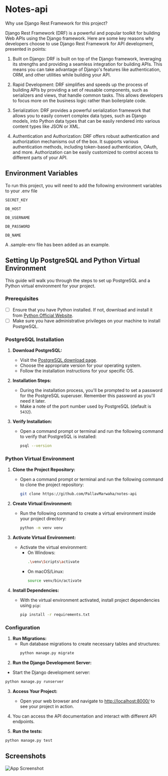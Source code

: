 
# Notes-api

Why use Django Rest Framework for this project?

Django Rest Framework (DRF) is a powerful and popular toolkit for building Web APIs using the Django framework. Here are some key reasons why developers choose to use Django Rest Framework for API development, presented in points:

1. Built on Django: DRF is built on top of the Django framework, leveraging its strengths and providing a seamless integration for building APIs. This means you can take advantage of Django's features like authentication, ORM, and other utilities while building your API.

2. Rapid Development: DRF simplifies and speeds up the process of building APIs by providing a set of reusable components, such as serializers and views, that handle common tasks. This allows developers to focus more on the business logic rather than boilerplate code.

3. Serialization: DRF provides a powerful serialization framework that allows you to easily convert complex data types, such as Django models, into Python data types that can be easily rendered into various content types like JSON or XML.

4. Authentication and Authorization: DRF offers robust authentication and authorization mechanisms out of the box. It supports various authentication methods, including token-based authentication, OAuth, and more. Authorization can be easily customized to control access to different parts of your API.
## Environment Variables

To run this project, you will need to add the following environment variables to your .env file

`SECRET_KEY`

`DB_HOST`

`DB_USERNAME`

`DB_PASSWORD`

`DB_NAME`

A .sample-env file has been added as an example.
## Setting Up PostgreSQL and Python Virtual Environment

This guide will walk you through the steps to set up PostgreSQL and a Python virtual environment for your project.

### Prerequisites

- [ ]  Ensure that you have Python installed. If not, download and install it from [Python Official Website](https://www.python.org/).
- [ ]  Make sure you have administrative privileges on your machine to install PostgreSQL.

### PostgreSQL Installation

1. **Download PostgreSQL:**
   - Visit the [PostgreSQL download page](https://www.postgresql.org/download/).
   - Choose the appropriate version for your operating system.
   - Follow the installation instructions for your specific OS.

2. **Installation Steps:**
   - During the installation process, you'll be prompted to set a password for the PostgreSQL superuser. Remember this password as you'll need it later.
   - Make a note of the port number used by PostgreSQL (default is `5432`).

3. **Verify Installation:**
   - Open a command prompt or terminal and run the following command to verify that PostgreSQL is installed:
     ```bash
     psql --version
     ```

### Python Virtual Environment

1. **Clone the Project Repository:**
   - Open a command prompt or terminal and run the following command to clone the project repository:
     ```bash
     git clone https://github.com/PallavMarwaha/notes-api
     ```

2. **Create Virtual Environment:**
   - Run the following command to create a virtual environment inside your project directory:
     ```bash
     python -m venv venv
     ```

3. **Activate Virtual Environment:**
   - Activate the virtual environment:
     - On Windows:
       ```bash
       .\venv\Scripts\activate
       ```
     - On macOS/Linux:
       ```bash
       source venv/bin/activate
       ```

4. **Install Dependencies:**
   - With the virtual environment activated, install project dependencies using `pip`:
     ```bash
     pip install -r requirements.txt
     ```

### Configuration


1. **Run Migrations:**
   - Run database migrations to create necessary tables and structures:
     ```bash
     python manage.py migrate
     ```
2. **Run the Django Development Server:**
- Start the Django development server:
```bash
python manage.py runserver
```

3. **Access Your Project:**
   - Open your web browser and navigate to [http://localhost:8000/](http://localhost:8000/) to see your project in action.

4. You can access the API documentation and interact with different API endpoints.

5. **Run the tests:**
```bash
python manage.py test
```
## Screenshots

![App Screenshot](https://i.imgur.com/c9ak0eK.jpeg)

